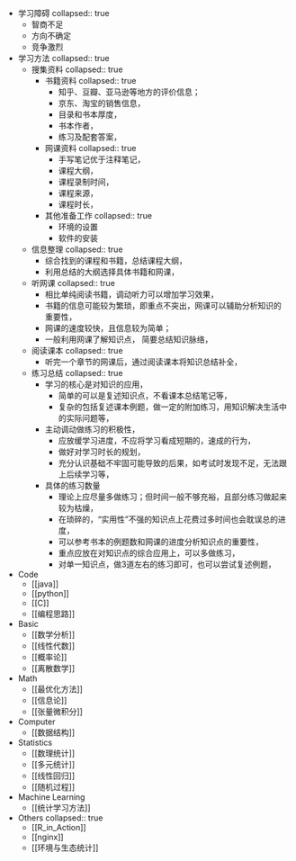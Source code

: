 - 学习障碍
  collapsed:: true
	- 智商不足
	- 方向不确定
	- 竞争激烈
- 学习方法
  collapsed:: true
	- 搜集资料
	  collapsed:: true
		- 书籍资料
		  collapsed:: true
			- 知乎、豆瓣、亚马逊等地方的评价信息；
			- 京东、淘宝的销售信息，
			- 目录和书本厚度，
			- 书本作者，
			- 练习及配套答案，
		- 网课资料
		  collapsed:: true
			- 手写笔记优于注释笔记，
			- 课程大纲，
			- 课程录制时间，
			- 课程来源，
			- 课程时长，
		- 其他准备工作
		  collapsed:: true
			- 环境的设置
			- 软件的安装
	- 信息整理
	  collapsed:: true
		- 综合找到的课程和书籍，总结课程大纲，
		- 利用总结的大纲选择具体书籍和网课，
	- 听网课
	  collapsed:: true
		- 相比单纯阅读书籍，调动听力可以增加学习效果，
		- 书籍的信息可能较为繁琐，即重点不突出，网课可以辅助分析知识的重要性，
		- 网课的速度较快，且信息较为简单；
		- 一般利用网课了解知识点， 简要总结知识脉络，
	- 阅读课本
	  collapsed:: true
		- 听完一个章节的网课后，通过阅读课本将知识总结补全，
	- 练习总结
	  collapsed:: true
		- 学习的核心是对知识的应用，
			- 简单的可以是复述知识点，不看课本总结笔记等，
			- 复杂的包括复述课本例题，做一定的附加练习，用知识解决生活中的实际问题等，
		- 主动调动做练习的积极性，
			- 应放缓学习进度，不应将学习看成短期的，速成的行为，
			- 做好对学习时长的规划，
			- 充分认识基础不牢固可能导致的后果，如考试时发现不足，无法跟上后续学习等，
		- 具体的练习数量
			- 理论上应尽量多做练习；但时间一般不够充裕，且部分练习做起来较为枯燥，
			- 在琐碎的，“实用性”不强的知识点上花费过多时间也会耽误总的进度，
			- 可以参考书本的例题数和网课的进度分析知识点的重要性，
			- 重点应放在对知识点的综合应用上，可以多做练习，
			- 对单一知识点，做3道左右的练习即可，也可以尝试复述例题，
- Code
	- [[java]]
	- [[python]]
	- [[C]]
	- [[编程思路]]
- Basic
	- [[数学分析]]
	- [[线性代数]]
	- [[概率论]]
	- [[离散数学]]
- Math
	- [[最优化方法]]
	- [[信息论]]
	- [[张量微积分]]
- Computer
	- [[数据结构]]
- Statistics
	- [[数理统计]]
	- [[多元统计]]
	- [[线性回归]]
	- [[随机过程]]
- Machine Learning
	- [[统计学习方法]]
- Others
  collapsed:: true
	- [[R_in_Action]]
	- [[nginx]]
	- [[环境与生态统计]]